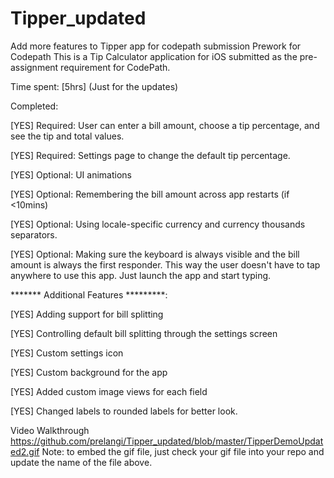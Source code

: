 # Tipper_updated
Add more features to Tipper app for codepath submission
Prework for Codepath This is a Tip Calculator application for iOS submitted as the pre-assignment requirement for CodePath.

Time spent: [5hrs] (Just for the updates)

Completed:

[YES] Required: User can enter a bill amount, choose a tip percentage, and see the tip and total values.

[YES] Required: Settings page to change the default tip percentage.

[YES] Optional: UI animations

[YES] Optional: Remembering the bill amount across app restarts (if <10mins)

[YES] Optional: Using locale-specific currency and currency thousands separators.

[YES] Optional: Making sure the keyboard is always visible and the bill amount is always the first responder. This way the user doesn't have to tap anywhere to use this app. Just launch the app and start typing.


******* Additional Features *********:

[YES] Adding support for bill splitting

[YES] Controlling default bill splitting through the settings screen

[YES] Custom settings icon

[YES] Custom background for the app

[YES] Added custom image views for each field

[YES] Changed labels to rounded labels for better look. 


Video Walkthrough
https://github.com/prelangi/Tipper_updated/blob/master/TipperDemoUpdated2.gif
Note: to embed the gif file, just check your gif file into your repo and update the name of the file above.

